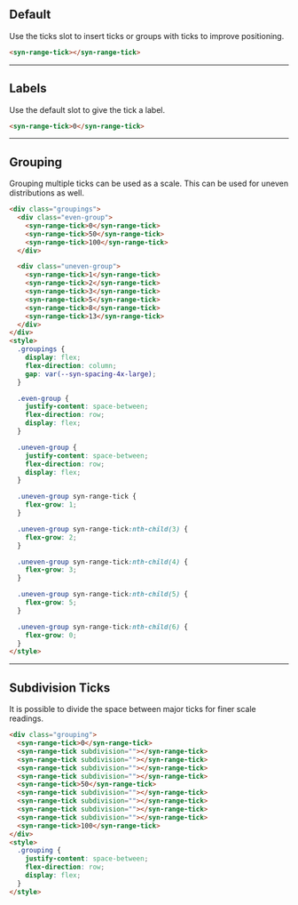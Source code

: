 ## Default

Use the ticks slot to insert ticks or groups with ticks to improve positioning.

```html
<syn-range-tick></syn-range-tick>
```

---

## Labels

Use the default slot to give the tick a label.

```html
<syn-range-tick>0</syn-range-tick>
```

---

## Grouping

Grouping multiple ticks can be used as a scale. This can be used for uneven distributions as well.

```html
<div class="groupings">
  <div class="even-group">
    <syn-range-tick>0</syn-range-tick>
    <syn-range-tick>50</syn-range-tick>
    <syn-range-tick>100</syn-range-tick>
  </div>

  <div class="uneven-group">
    <syn-range-tick>1</syn-range-tick>
    <syn-range-tick>2</syn-range-tick>
    <syn-range-tick>3</syn-range-tick>
    <syn-range-tick>5</syn-range-tick>
    <syn-range-tick>8</syn-range-tick>
    <syn-range-tick>13</syn-range-tick>
  </div>
</div>
<style>
  .groupings {
    display: flex;
    flex-direction: column;
    gap: var(--syn-spacing-4x-large);
  }

  .even-group {
    justify-content: space-between;
    flex-direction: row;
    display: flex;
  }

  .uneven-group {
    justify-content: space-between;
    flex-direction: row;
    display: flex;
  }

  .uneven-group syn-range-tick {
    flex-grow: 1;
  }

  .uneven-group syn-range-tick:nth-child(3) {
    flex-grow: 2;
  }

  .uneven-group syn-range-tick:nth-child(4) {
    flex-grow: 3;
  }

  .uneven-group syn-range-tick:nth-child(5) {
    flex-grow: 5;
  }

  .uneven-group syn-range-tick:nth-child(6) {
    flex-grow: 0;
  }
</style>
```

---

## Subdivision Ticks

It is possible to divide the space between major ticks for finer scale readings.

```html
<div class="grouping">
  <syn-range-tick>0</syn-range-tick>
  <syn-range-tick subdivision=""></syn-range-tick>
  <syn-range-tick subdivision=""></syn-range-tick>
  <syn-range-tick subdivision=""></syn-range-tick>
  <syn-range-tick subdivision=""></syn-range-tick>
  <syn-range-tick>50</syn-range-tick>
  <syn-range-tick subdivision=""></syn-range-tick>
  <syn-range-tick subdivision=""></syn-range-tick>
  <syn-range-tick subdivision=""></syn-range-tick>
  <syn-range-tick subdivision=""></syn-range-tick>
  <syn-range-tick>100</syn-range-tick>
</div>
<style>
  .grouping {
    justify-content: space-between;
    flex-direction: row;
    display: flex;
  }
</style>
```
